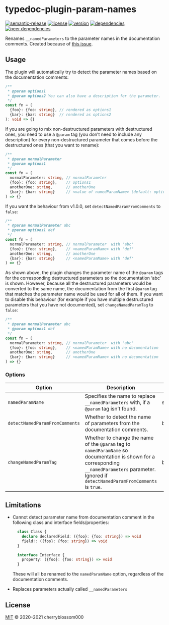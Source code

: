 # typedoc-plugin-param-names

<!-- markdownlint-disable MD013 -->
[![semantic-release](https://img.shields.io/badge/%20%20%F0%9F%93%A6%F0%9F%9A%80-semantic--release-e10079.svg)](https://github.com/semantic-release/semantic-release)
[![license](https://badgen.net/github/license/cherryblossom000/typedoc-plugin-param-names)](https://github.com/cherryblossom000/typedoc-plugin-param-names/blob/master/LICENSE)
[![version](https://badgen.net/npm/v/typedoc-plugin-param-names)](https://www.npmjs.com/package/typedoc-plugin-param-names)
[![dependencies](https://badgen.net/david/dep/cherryblossom000/typedoc-plugin-param-names)](https://david-dm.org/cherryblossom000/typedoc-plugin-param-names)
[![peer dependencies](https://badgen.net/david/peer/cherryblossom000/typedoc-plugin-param-names)](https://david-dm.org/cherryblossom000/typedoc-plugin-param-names?type=peer)
<!-- markdownlint-enable MD013 -->

Renames `__namedParameters` to the parameter names in the documentation
comments. Created because of
[this issue](https://github.com/TypeStrong/typedoc/issues/1321).

## Usage

The plugin will automatically try to detect the parameter names based on the
documentation comments:

```ts
/**
 * @param options1
 * @param options2 You can also have a description for the parameter.
 */
const fn = (
  {foo}: {foo: string}, // rendered as options1
  {bar}: {bar: string}  // rendered as options2
): void => {}
```

If you are going to mix non-destructured parameters with destructured ones, you
need to use a `@param` tag (you don’t need to include any description) for every
non-destructured parameter that comes before the destructured ones (that you
want to rename):

<!-- markdownlint-disable MD013 -->
```ts
/**
 * @param normalParameter
 * @param options1
 */
const fn = (
  normalParameter: string, // normalParameter
  {foo}: {foo: string},    // options1
  anotherOne: string,      // anotherOne
  {bar}: {bar: string}     // <value of namedParamName> (default: options)
) => {}
```
<!-- markdownlint-enable MD013 -->

If you want the behaviour from v1.0.0, set `detectNamedParamFromComments` to
`false`:

```ts
/**
 * @param normalParameter abc
 * @param options1 def
 */
const fn = (
  normalParameter: string, // normalParameter  with 'abc'
  {foo}: {foo: string},    // <namedParamName> with 'def'
  anotherOne: string,      // anotherOne
  {bar}: {bar: string}     // <namedParamName> with 'def'
) => {}
```

As shown above, the plugin changes the parameter name of the `@param` tags for
the corresponding destructured parameters so the documentation ‘abc’ is shown.
However, because all the destructured parameters would be converted to the same
name, the documentation from the first `@param` tag that matches the parameter
name would be used for all of them. If you want to disable this behaviour (for
example if you have multiple destructured parameters that you have not
documented), set `changeNamedParamTag` to `false`:

```ts
/**
 * @param normalParameter abc
 * @param options1 def
 */
const fn = (
  normalParameter: string, // normalParameter  with 'abc'
  {foo}: {foo: string},    // <namedParamName> with no documentation
  anotherOne: string,      // anotherOne
  {bar}: {bar: string}     // <namedParamName> with no documentation
) => {}
```

### Options

<!-- markdownlint-disable MD013 -->
| Option                         | Description                                                                                                                                                                                          | Type    | Default     |
| -----------------------------  | ---------------------------------------------------------------------------------------------------------------------------------------------------------------------------------------------------- | ------- | ----------- |
| `namedParamName`               | Specifies the name to replace `__namedParameters` with, if a `@param` tag isn’t found.                                                                                                               | string  | `'options'` |
| `detectNamedParamFromComments` | Whether to detect the name of parameters from the documentation comments.                                                                                                                            | boolean | `true`      |
| `changeNamedParamTag`          | Whether to change the name of the `@param` tag to `namedParamName` so documentation is shown for a corresponding `__namedParameters` parameter. Ignored if `detectNamedParamFromComments` is `true`. | boolean | `true`      |
<!-- markdownlint-enable MD013 -->

## Limitations

- Cannot detect parameter name from documentation comment in the following class
  and interface fields/properties:

  ```ts
    class Class {
      declare declaredField: ({foo}: {foo: string}) => void
      field!: ({foo}: {foo: string}) => void
    }

    interface Interface {
      property: ({foo}: {foo: string}) => void
    }
    ```

  These will all be renamed to the `namedParamName` option, regardless of the
  documentation comments.

- Replaces parameters actually called `__namedParameters`

## License

[MIT](LICENSE) © 2020–2021 cherryblossom000
